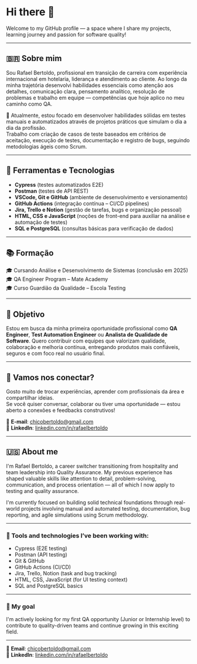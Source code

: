 # Hi there 👋

Welcome to my GitHub profile — a space where I share my projects, learning journey and passion for software quality!  

---

## 🇧🇷 Sobre mim

Sou Rafael Bertoldo, profissional em transição de carreira com experiência internacional em hotelaria, liderança e atendimento ao cliente. Ao longo da minha trajetória desenvolvi habilidades essenciais como atenção aos detalhes, comunicação clara, pensamento analítico, resolução de problemas e trabalho em equipe — competências que hoje aplico no meu caminho como QA.

🧪 Atualmente, estou focado em desenvolver habilidades sólidas em testes manuais e automatizados através de projetos práticos que simulam o dia a dia da profissão.  
Trabalho com criação de casos de teste baseados em critérios de aceitação, execução de testes, documentação e registro de bugs, seguindo metodologias ágeis como Scrum.

---

## 🧰 Ferramentas e Tecnologias

- **Cypress** (testes automatizados E2E)  
- **Postman** (testes de API REST)  
- **VSCode, Git e GitHub** (ambiente de desenvolvimento e versionamento)  
- **GitHub Actions** (integração contínua – CI/CD pipelines)  
- **Jira, Trello e Notion** (gestão de tarefas, bugs e organização pessoal)  
- **HTML, CSS e JavaScript** (noções de front-end para auxiliar na análise e automação de testes)  
- **SQL e PostgreSQL** (consultas básicas para verificação de dados)

---

## 📚 Formação

🎓 Cursando Análise e Desenvolvimento de Sistemas (conclusão em 2025)  
🎓 QA Engineer Program – Mate Academy  
🎓 Curso Guardião da Qualidade – Escola Testing  

---

## 🚀 Objetivo

Estou em busca da minha primeira oportunidade profissional como **QA Engineer**, **Test Automation Engineer** ou **Analista de Qualidade de Software**. Quero contribuir com equipes que valorizam qualidade, colaboração e melhoria contínua, entregando produtos mais confiáveis, seguros e com foco real no usuário final.

---

## 🤝 Vamos nos conectar?

Gosto muito de trocar experiências, aprender com profissionais da área e compartilhar ideias.  
Se você quiser conversar, colaborar ou tiver uma oportunidade — estou aberto a conexões e feedbacks construtivos!

📩 **E-mail**: chicobertoldo@gmail.com  
🔗 **LinkedIn**: [linkedin.com/in/rafaelbertoldo](https://linkedin.com/in/rafaelbertoldo)  

---

## 🇺🇸 About me

I'm Rafael Bertoldo, a career switcher transitioning from hospitality and team leadership into Quality Assurance. My previous experience has shaped valuable skills like attention to detail, problem-solving, communication, and process orientation — all of which I now apply to testing and quality assurance.

I'm currently focused on building solid technical foundations through real-world projects involving manual and automated testing, documentation, bug reporting, and agile simulations using Scrum methodology.

---

### 🧪 Tools and technologies I’ve been working with:

- Cypress (E2E testing)  
- Postman (API testing)  
- Git & GitHub  
- GitHub Actions (CI/CD)  
- Jira, Trello, Notion (task and bug tracking)  
- HTML, CSS, JavaScript (for UI testing context)  
- SQL and PostgreSQL basics  

---

### 🚀 My goal

I'm actively looking for my first QA opportunity (Junior or Internship level) to contribute to quality-driven teams and continue growing in this exciting field.

---

📩 **Email**: chicobertoldo@gmail.com  
🔗 **LinkedIn**: [linkedin.com/in/rafaelbertoldo](https://linkedin.com/in/rafaelbertoldo)
